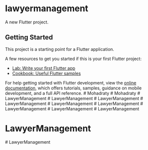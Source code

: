 # lawyermanagement

A new Flutter project.

## Getting Started

This project is a starting point for a Flutter application.

A few resources to get you started if this is your first Flutter project:

- [Lab: Write your first Flutter app](https://docs.flutter.dev/get-started/codelab)
- [Cookbook: Useful Flutter samples](https://docs.flutter.dev/cookbook)

For help getting started with Flutter development, view the
[online documentation](https://docs.flutter.dev/), which offers tutorials,
samples, guidance on mobile development, and a full API reference.
#   M o h a d r a t y  
 #   M o h a d r a t y  
 #   L a w y e r M a n a g e m e n t  
 #   L a w y e r M a n a g e m e n t  
 #   L a w y e r M a n a g e m e n t  
 #   L a w y e r M a n a g e m e n t  
 #   L a w y e r M a n a g e m e n t  
 #   L a w y e r M a n a g e m e n t  
 #   L a w y e r M a n a g e m e n t  
 #   L a w y e r M a n a g e m e n t  
 # LawyerManagement
# LawyerManagement
#   L a w y e r M a n a g e m e n t  
 